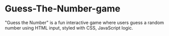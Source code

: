 # Guess-The-Number-game
"Guess the Number" is a fun interactive game where users guess a random number using HTML input, styled with CSS, JavaScript logic.
